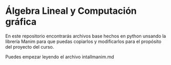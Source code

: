 # Álgebra Lineal y Computación gráfica
En este repositorio encontrarás archivos base hechos en python unsando la librería Manim para que puedas  copiarlos y modificarlos para el propósito del proyecto del curso.

Puedes empezar leyendo el archivo  intallmanim.md


